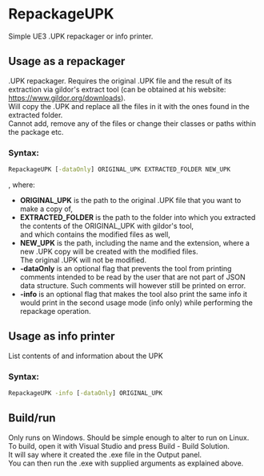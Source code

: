 # RepackageUPK

Simple UE3 .UPK repackager or info printer.  

## Usage as a repackager

.UPK repackager. Requires the original .UPK file and the result of its extraction via
gildor's extract tool (can be obtained at his website: <https://www.gildor.org/downloads>).  
Will copy the .UPK and replace all the files in it with the ones found in the extracted folder.  
Cannot add, remove any of the files or change their classes or paths within the package etc.  
  
### Syntax:

```cmd
RepackageUPK [-dataOnly] ORIGINAL_UPK EXTRACTED_FOLDER NEW_UPK
```
, where:
	
- **ORIGINAL_UPK** is the path to the original .UPK file that you want to make a copy of,  
- **EXTRACTED_FOLDER** is the path to the folder into which you extracted the contents of the ORIGINAL_UPK with gildor's tool,  
    and which contains the modified files as well,  
- **NEW_UPK** is the path, including the name and the extension, where a new .UPK copy will be created with the modified files.  
    The original .UPK will not be modified.
- **-dataOnly** is an optional flag that prevents the tool from printing comments intended to be read by the user that are not part of JSON data structure. Such comments will however still be printed on error.
- **-info** is an optional flag that makes the tool also print the same info it would print in the second usage mode (info only) while performing the repackage operation.


## Usage as info printer

List contents of and information about the UPK

### Syntax:

```cmd
RepackageUPK -info [-dataOnly] ORIGINAL_UPK
```

## Build/run

Only runs on Windows. Should be simple enough to alter to run on Linux.  
To build, open it with Visual Studio and press Build - Build Solution.  
It will say where it created the .exe file in the Output panel.  
You can then run the .exe with supplied arguments as explained above.
